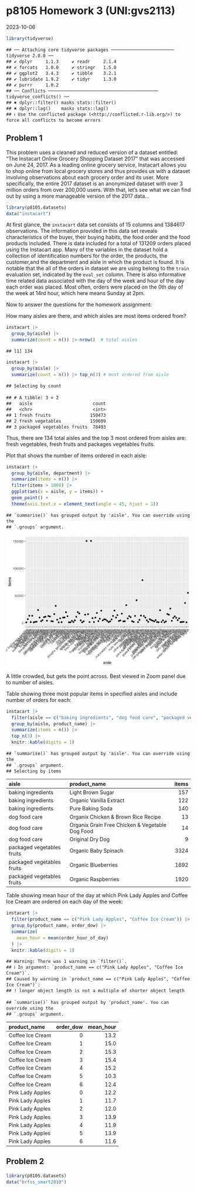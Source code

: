 p8105 Homework 3 (UNI:gvs2113)
================
2023-10-06

``` r
library(tidyverse)
```

    ## ── Attaching core tidyverse packages ──────────────────────── tidyverse 2.0.0 ──
    ## ✔ dplyr     1.1.3     ✔ readr     2.1.4
    ## ✔ forcats   1.0.0     ✔ stringr   1.5.0
    ## ✔ ggplot2   3.4.3     ✔ tibble    3.2.1
    ## ✔ lubridate 1.9.2     ✔ tidyr     1.3.0
    ## ✔ purrr     1.0.2     
    ## ── Conflicts ────────────────────────────────────────── tidyverse_conflicts() ──
    ## ✖ dplyr::filter() masks stats::filter()
    ## ✖ dplyr::lag()    masks stats::lag()
    ## ℹ Use the conflicted package (<http://conflicted.r-lib.org/>) to force all conflicts to become errors

## Problem 1

This problem uses a cleaned and reduced version of a dataset entitled:
“The Instacart Online Grocery Shopping Dataset 2017” that was accessed
on June 24, 2017. As a leading online grocery service, Instacart allows
you to shop online from local grocery stores and thus provides us with a
dataset involving observations about each grocery order and its user.
More specifically, the entire 2017 dataset is an anonymized dataset with
over 3 million orders from over 200,000 users. With that, let’s see what
we can find out by using a more manageable version of the 2017 data…

``` r
library(p8105.datasets)
data("instacart")
```

At first glance, the `instacart` data set consists of 15 columns and
1384617 observations. The information provided in this data set reveals
characteristics of the buyer, their buying habits, the food order and
the food products included. There is data included for a total of 131209
orders placed using the Instacart app. Many of the variables in the
dataset hold a collection of identification numbers for the order, the
products, the customer,and the department and aisle in which the product
is found. It is notable that the all of the orders in dataset we are
using belong to the `train` evaluation set, indicated by the `eval_set`
column. There is also informative time related data associated with the
day of the week and hour of the day each order was placed. Most often,
orders were placed on the 0th day of the week at 14rd hour, which here
means Sunday at 2pm.

Now to answer the questions for the homework assignment:

How many aisles are there, and which aisles are most items ordered from?

``` r
instacart |> 
  group_by(aisle) |> 
  summarize(count = n()) |> nrow()  # total aisles 
```

    ## [1] 134

``` r
instacart |> 
  group_by(aisle) |> 
  summarize(count = n()) |> top_n(3) # most ordered from aisle 
```

    ## Selecting by count

    ## # A tibble: 3 × 2
    ##   aisle                       count
    ##   <chr>                       <int>
    ## 1 fresh fruits               150473
    ## 2 fresh vegetables           150609
    ## 3 packaged vegetables fruits  78493

Thus, there are 134 total aisles and the top 3 most ordered from aisles
are: fresh vegetables, fresh fruits and packages vegetables fruits.

Plot that shows the number of items ordered in each aisle:

``` r
instacart |> 
  group_by(aisle, department) |> 
  summarize(items = n()) |> 
  filter(items > 1000) |> 
  ggplot(aes(x = aisle, y = items)) +
  geom_point() +
  theme(axis.text.x = element_text(angle = 45, hjust = 1))
```

    ## `summarise()` has grouped output by 'aisle'. You can override using the
    ## `.groups` argument.

![](p8105_hw3_gvs2113_files/figure-gfm/unnamed-chunk-4-1.png)<!-- -->

A little crowded, but gets the point across. Best viewed in Zoom panel
due to number of aisles.

Table showing three most popular items in specified aisles and include
number of orders for each:

``` r
instacart |> 
  filter(aisle == c("baking ingredients", "dog food care", "packaged vegetables fruits")) |> 
  group_by(aisle, product_name) |> 
  summarize(items = n()) |> 
  top_n(3) |> 
  knitr::kable(digits = 1)
```

    ## `summarise()` has grouped output by 'aisle'. You can override using the
    ## `.groups` argument.
    ## Selecting by items

| aisle                      | product_name                                    | items |
|:---------------------------|:------------------------------------------------|------:|
| baking ingredients         | Light Brown Sugar                               |   157 |
| baking ingredients         | Organic Vanilla Extract                         |   122 |
| baking ingredients         | Pure Baking Soda                                |   140 |
| dog food care              | Organix Chicken & Brown Rice Recipe             |    13 |
| dog food care              | Organix Grain Free Chicken & Vegetable Dog Food |    14 |
| dog food care              | Original Dry Dog                                |     9 |
| packaged vegetables fruits | Organic Baby Spinach                            |  3324 |
| packaged vegetables fruits | Organic Blueberries                             |  1692 |
| packaged vegetables fruits | Organic Raspberries                             |  1920 |

Table showing mean hour of the day at which Pink Lady Apples and Coffee
Ice Cream are ordered on each day of the week:

``` r
instacart |> 
  filter(product_name == c("Pink Lady Apples", "Coffee Ice Cream")) |> 
  group_by(product_name, order_dow) |> 
  summarize(
    mean_hour = mean(order_hour_of_day)
  ) |> 
  knitr::kable(digits = 1)
```

    ## Warning: There was 1 warning in `filter()`.
    ## ℹ In argument: `product_name == c("Pink Lady Apples", "Coffee Ice Cream")`.
    ## Caused by warning in `product_name == c("Pink Lady Apples", "Coffee Ice Cream")`:
    ## ! longer object length is not a multiple of shorter object length

    ## `summarise()` has grouped output by 'product_name'. You can override using the
    ## `.groups` argument.

| product_name     | order_dow | mean_hour |
|:-----------------|----------:|----------:|
| Coffee Ice Cream |         0 |      13.2 |
| Coffee Ice Cream |         1 |      15.0 |
| Coffee Ice Cream |         2 |      15.3 |
| Coffee Ice Cream |         3 |      15.4 |
| Coffee Ice Cream |         4 |      15.2 |
| Coffee Ice Cream |         5 |      10.3 |
| Coffee Ice Cream |         6 |      12.4 |
| Pink Lady Apples |         0 |      12.2 |
| Pink Lady Apples |         1 |      11.7 |
| Pink Lady Apples |         2 |      12.0 |
| Pink Lady Apples |         3 |      13.9 |
| Pink Lady Apples |         4 |      11.9 |
| Pink Lady Apples |         5 |      13.9 |
| Pink Lady Apples |         6 |      11.6 |

## Problem 2

``` r
library(p8105.datasets)
data("brfss_smart2010")
```
